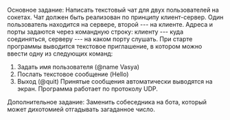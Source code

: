 Основное задание:
Написать текстовый чат для двух пользователей на сокетах.
Чат должен быть реализован по принципу клиент-сервер. 
Один пользователь находится на сервере, второй --- на клиенте. 
Адреса и порты задаются через командную строку: клиенту --- куда соединяться, серверу --- на каком порту слушать. 
При старте программы выводится текстовое приглашение, в котором можно ввести одну из следующих команд:
1.	Задать имя пользователя (@name Vasya)
2.	Послать текстовое сообщение (Hello)
3.	Выход (@quit)
Принятые сообщения автоматически выводятся на экран. Программа работает по протоколу UDP.

Дополнительное задание:
Заменить собеседника на бота, который может дихотомией отгадывать загаданное число.
